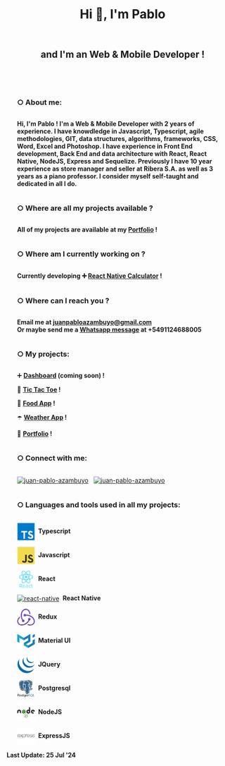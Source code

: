 <div id="user-content-toc" align="center">
  <ul>
    <summary><h1 style="display: inline-block">Hi 👋, I'm Pablo</h1></summary>
  </ul>
</div>
<div id="user-content-toc" align="center">
  <ul>
    <summary><h2 style="display: inline-block">and I'm an Web & Mobile Developer !</h2></summary>
  </ul>
</div>
<br>
<div id="user-content-toc" align="left">
  <ul>
    <h3 style="display: inline-block">○ About me:</h3>
  </ul>
</div>
<ul>
  <summary>
    <b>
      Hi, I'm Pablo ! I'm a Web & Mobile Developer with 2 years of experience. I have knowdledge in Javascript, Typescript, agile methodologies, GIT,
      data structures, algorithms, frameworks, CSS, Word, Excel and Photoshop. I have experience in Front End development, Back End and data architecture
      with React, React Native, NodeJS, Express and Sequelize. Previously I have 10 year experience as store manager and seller at Ribera S.A. as well as 3 years as a
      piano professor. I consider myself self-taught and dedicated in all I do.
    </b>
  </summary>
</ul>
<div id="user-content-toc" align="left">
  <ul>
    <h3 style="display: inline-block">○ Where are all my projects available ?</h3>
  </ul>
</div>
<ul>
  <summary>
    <b>All of my projects are available at my
    <a href="https://pabloaza89.github.io/portfolio">
      Portfolio
    </a>
    &#8203;&nbsp;&#8203;!</b>
  </summary>
</ul>
<div id="user-content-toc" align="left">
  <ul>
    <h3 style="display: inline-block">○ Where am I currently working on ?</h3>
  </ul>
</div>
<ul>
  <summary>    
    <b>
      Currently developing ➕
      <a href="https://github.com/PabloAza89/react-native-calculator">
        React Native Calculator
      </a>
      &#8203;&nbsp;&#8203;!
    </b>    
  </summary>
</ul>
<div id="user-content-toc" align="left">
  <ul>
    <h3 style="display: inline-block">○ Where can I reach you ?</h3>
  </ul>
</div>
<ul>
  <summary>
    <b>
      Email me at
      <a href="mailto:juanpabloazambuyo@gmail.com" target="blank">
        juanpabloazambuyo@gmail.com
      </a>
    </b>
  </summary>
  <summary>
    <b>
      Or maybe send me a 
      <a href="https://wa.me/5491124688005?text=Hi,%20I'm%20interested%20in%20your%20web%20projects" target="blank">
        Whatsapp message
      </a>
      &#8203;&nbsp;&#8203;at +5491124688005
    </b>
  </summary>
</ul>
<div id="user-content-toc" align="left">
  <ul>
    <h3 style="display: inline-block">○ My projects:</h3>
  </ul>
</div>
<ul>
  <summary>    
    ➕
    <b>
      <a href='about:blank'>Dashboard</a>
      &#8203;&nbsp;&#8203;(coming soon) !
    </b>
  </summary>
</ul>
<ul>
  <summary>    
    🎲
    <b>
      <a href="https://pabloaza89.github.io/tictactoe">
        Tic Tac Toe
      </a>
      &#8203;&nbsp;&#8203;!
    </b>
  </summary>
</ul>
<ul>
  <summary>    
    🥕
    <b>
      <a href="https://pabloaza89.github.io/PI-Food-GH">
        Food App
      </a>
      &#8203;&nbsp;&#8203;!
    </b>    
  </summary>
</ul>
<ul>
  <summary>
    ☂️
    <b>
      <a href="https://pabloaza89.github.io/weather-app">
        Weather App
      </a>
      &#8203;&nbsp;&#8203;!
    </b>
  </summary>
</ul>
<ul>
  <summary>
    💼
    <b>
      <a href="https://pabloaza89.github.io/portfolio">
        Portfolio
      </a>
      &#8203;&nbsp;&#8203;!
    </b>
  </summary>
</ul>

<div id="user-content-toc" align="left">
  <ul>
    <h3 style="display: inline-block">○ Connect with me:</h3>
  </ul>
</div>
<ul>
  <summary>
    <a href="https://linkedin.com/in/juan-pablo-azambuyo" target="blank">
      <img align="center" src="https://raw.githubusercontent.com/rahuldkjain/github-profile-readme-generator/master/src/images/icons/Social/linked-in-alt.svg" alt="juan-pablo-azambuyo" height="30" width="40" />
    </a>
    &#8203;&nbsp;&nbsp;&nbsp;&#8203;
    <a href="mailto:juanpabloazambuyo@gmail.com" target="blank">
      <img align="center" src="https://upload.wikimedia.org/wikipedia/commons/7/7e/Gmail_icon_%282020%29.svg" alt="juan-pablo-azambuyo" height="30" width="40" />
    </a>
  </summary>
</ul>
<div id="user-content-toc" align="left">
  <ul>
    <h3 style="display: inline-block">○ Languages and tools used in all my projects:</h3>
  </ul>
</div>
<ul>
  <summary>
    <a href="https://typescriptlang.org/">
      <img align="center" src="https://raw.githubusercontent.com/devicons/devicon/master/icons/typescript/typescript-original.svg" alt="typescript" width="40" height="40"/>
    </a>
    &#8203;&nbsp;&nbsp;&#8203;<b>Typescript</b>
  </summary>
</ul>
<ul>
  <summary>
    <a href="https://developer.mozilla.org/en-US/docs/Web/JavaScript">
      <img align="center" src="https://raw.githubusercontent.com/devicons/devicon/master/icons/javascript/javascript-original.svg" alt="javascript" width="40" height="40"/>
    </a>
    &#8203;&nbsp;&nbsp;&#8203;<b>Javascript</b>
  </summary>
</ul>
<ul>
  <summary>
    <a href="https://react.dev">
      <img align="center" src="https://raw.githubusercontent.com/devicons/devicon/master/icons/react/react-original-wordmark.svg" alt="react" width="40" height="40"/>
    </a>
    &#8203;&nbsp;&nbsp;&#8203;<b>React</b>
  </summary>
</ul>
<ul>
  <summary>
    <a href="https://reactnative.dev">
      <img align="center" src="https://cdn.worldvectorlogo.com/logos/react-native-1.svg" alt="react-native" width="40" height="40"/>
    </a>
    &#8203;&nbsp;&nbsp;&#8203;<b>React Native</b>
  </summary>
</ul>
<ul>
  <summary>
    <a href="https://redux.js.org">
      <img align="center" src="https://raw.githubusercontent.com/devicons/devicon/master/icons/redux/redux-original.svg" alt="redux" width="40" height="40"/>
    </a>
    &#8203;&nbsp;&nbsp;&#8203;<b>Redux</b>
  </summary>
</ul>
<ul>
  <summary>
    <a href="https://mui.com/">
      <img align="center" src="https://raw.githubusercontent.com/devicons/devicon/master/icons/materialui/materialui-original.svg" alt="redux" width="40" height="40"/>
    </a>
    &#8203;&nbsp;&nbsp;&#8203;<b>Material UI</b>
  </summary>
</ul>
<ul>
  <summary>
    <a href="https://jquery.com">
      <img align="center" src="https://raw.githubusercontent.com/devicons/devicon/master/icons/jquery/jquery-original.svg" alt="jquery" width="40" height="40"/>
    </a>
    &#8203;&nbsp;&nbsp;&#8203;<b>JQuery</b>
  </summary>
</ul>
<ul>
  <summary>
    <a href="https://postgresql.org">
      <img align="center" src="https://raw.githubusercontent.com/devicons/devicon/master/icons/postgresql/postgresql-original-wordmark.svg" alt="postgresql" width="40" height="40"/>
    </a>
    &#8203;&nbsp;&nbsp;&#8203;<b>Postgresql</b>
  </summary>
</ul>
<ul>
  <summary>
    <a href="https://nodejs.org" target="_blank">
      <img align="center" src="https://raw.githubusercontent.com/devicons/devicon/master/icons/nodejs/nodejs-original-wordmark.svg" alt="nodejs" width="40" height="40"/>
    </a>
    &#8203;&nbsp;&nbsp;&#8203;<b>NodeJS</b>
  </summary>
</ul>
<ul>
  <summary>
    <a href="https://expressjs.com" target="_blank" rel="noopener noreferrer">
      <img align="center" src="https://raw.githubusercontent.com/devicons/devicon/master/icons/express/express-original-wordmark.svg" alt="express" width="40" height="40">
      </img>
    </a>
    &#8203;&nbsp;&nbsp;&#8203;<b>ExpressJS</b>
  </summary>
</ul>

<b>Last Update: 25 Jul '24</b>
